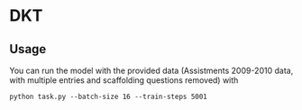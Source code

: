 # DKT

## Usage

You can run the model with the provided data (Assistments 2009-2010 data, with multiple entries and scaffolding questions removed) with

`python task.py --batch-size 16 --train-steps 5001`
